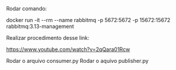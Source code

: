 Rodar comando:

docker run -it --rm --name rabbitmq -p 5672:5672 -p 15672:15672  rabbitmq:3.13-management


Realizar procedimento desse link:

https://www.youtube.com/watch?v=2qQara01Rcw


Rodar o arquivo consumer.py
Rodar o aquivo publisher.py

